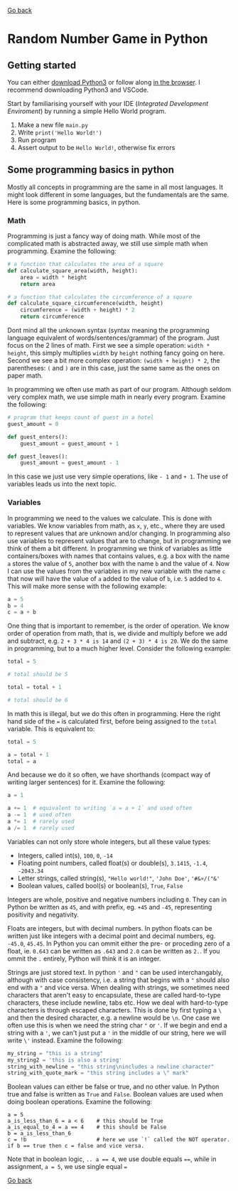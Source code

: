 
[Go back](../index.md)

# Random Number Game in Python

## Getting started

You can either [download Python3](../download-python3.md) or follow along [in the browser](../imbedded-trinket.html). I recommend downloading Python3 and VSCode.

Start by familiarising yourself with your IDE (*Integrated Development Enviroment*) by running a simple Hello World program.

1. Make a new file `main.py`
2. Write `print('Hello World!')`
3. Run program
4. Assert output to be `Hello World!`, otherwise fix errors

## Some programming basics in python

Mostly all concepts in programming are the same in all most languages. It might look different in some languages, but the fundamentals are the same. Here is some programming basics, in python.

### Math

Programming is just a fancy way of doing math. While most of the complicated math is abstracted away, we still use simple math when programming. Examine the following:

```python
# a function that calculates the area of a square
def calculate_square_area(width, height):
    area = width * height
    return area

# a function that calculates the circumference of a square
def calculate_square_circumference(width, height)
    circumference = (width + height) * 2
    return circumference
```

Dont mind all the unknown syntax (syntax meaning the programming language equivalent of words/sentences/grammar) of the program. Just focus on the 2 lines of math. First we see a simple operation: `width * height`, this simply multiplies `width` by `height` nothing fancy going on here. Second we see a bit more complex operation: `(width + height) * 2`, the parentheses: `(` and `)` are in this case, just the same same as the ones on paper math.

In programming we often use math as part of our program. Although seldom very complex math, we use simple math in nearly every program. Examine the following:

```python
# program that keeps count of guest in a hotel
guest_amount = 0

def guest_enters():
    guest_amount = guest_amount + 1

def guest_leaves():
    guest_amount = guest_amount - 1
```

In this case we just use very simple operations, like `- 1` and `+ 1`. The use of variables leads us into the next topic.

### Variables

In programming we need to the values we calculate. This is done with variables. We know variables from math, as `x`, `y`, etc., where they are used to represent values that are unknown and/or changing. In programming also use variables to represent values that are to change, but in programming we think of them a bit different.
In programming we think of variables as little containers/boxes with names that contains values, e.g. a box with the name `a` stores the value of `5`, another box with the name `b` and the value of `4`. Now I can use the values from the variables in my new variable with the name `c` that now will have the value of `a` added to the value of `b`, i.e. `5` added to `4`. This will make more sense with the following example:

```python
a = 5
b = 4
c = a + b
```

One thing that is important to remember, is the order of operation. We know order of operation from math, that is, we divide and multiply before we add and subtract, e.g. `2 + 3 * 4 is 14` and `(2 + 3) * 4 is 20`. We do the same in programming, but to a much higher level. Consider the following example:

```python
total = 5

# total should be 5

total = total + 1

# total should be 6
```

In math this is illegal, but we do this often in programming. Here the right hand side of the `=` is calculated first, before being assigned to the `total` variable. This is equivalent to:

```python
total = 5

a = total + 1
total = a
```

And because we do it so often, we have shorthands (compact way of writing larger sentences) for it. Examine the following:

```py
a = 1

a += 1  # equivalent to writing `a = a + 1` and used often
a -= 1  # used often
a *= 1  # rarely used
a /= 1  # rarely used
```

Variables can not only store whole integers, but all these value types:

- Integers, called int(s), `100`, `0`, `-14`
- Floating point numbers, called float(s) or double(s), `3.1415`, `-1.4`, `-2043.34`
- Letter strings, called string(s), `"Hello world!"`, `'John Doe'`, `'#&¤/("&'`
- Boolean values, called bool(s) or boolean(s), `True`, `False`

Integers are whole, positive and negative numbers including `0`. They can in Python be written as `45`, and with prefix, eg. `+45` and `-45`, representing positivity and negativity.

Floats are integers, but with decimal numbers. In python floats can be written just like integers with a decimal point and decimal numbers, eg. `-45.0`, `45.45`. In Python you can ommit either the pre- or proceding zero of a float, ie. `0.643` can be written as `.643` and `2.0` can be written as `2.`. If you ommit the `.` entirely, Python will think it is an integer.

Strings are just stored text. In python `'` and `"` can be used interchangably, although with case consistency, i.e. a string that begins with a `"` should also end with a `"` and vice versa. When dealing with strings, we sometimes need characters that aren't easy to encapsulate, these are called hard-to-type characters, these include newline, tabs etc. How we deal with hard-to-type characters is through escaped characters. This is done by first typing a `\` and then the desired character, e.g. a newline would be `\n`. One case we often use this is when we need the string char `"` or `'`. If we begin and end a string with a `'`, we can't just put a `'` in the middle of our string, here we will write `\'` instead. Examine the following:

```python
my_string = "this is a string"
my_string2 = 'this is also a string'
string_with_newline = "this string\nincludes a newline character"
string_with_quote_mark = "this string includes a \" mark"
```

Boolean values can either be false or true, and no other value. In Python true and false is written as `True` and `False`. Boolean values are used when doing boolean operations. Examine the following:

```
a = 5
a_is_less_than_6 = a < 6    # this should be True
a_is_equal_to_4 = a == 4    # this should be False
b = a_is_less_than_6
c = !b                      # here we use `!` called the NOT operator. if b == true then c = false and vice versa.
```

Note that in boolean logic, `.. a == 4`, we use double equals `==`, while in assignment, `a = 5`, we use single equal `=`


[Go back](../index.md)
